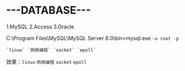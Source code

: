 # ---DATABASE---
1.MySQL
2.Access
3.Oracle


C:\Program Files\MySQL\MySQL Server 8.0\bin>mysql.exe `-u root -p`
```
`linux` `网络编程` `socket` `epoll` 
```
效果：`linux` `网络编程` `socket` `epoll`
